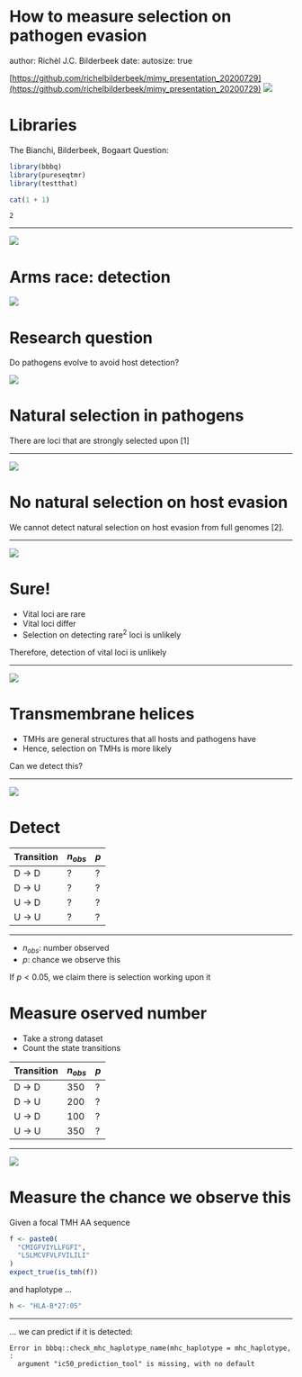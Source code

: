 How to measure selection on pathogen evasion
========================================================
author: Richèl J.C. Bilderbeek
date:
autosize: true

[https://github.com/richelbilderbeek/mimy_presentation_20200729](https://github.com/richelbilderbeek/mimy_presentation_20200729) ![](CC-BY-NC-SA.png)

Libraries
========================================================

The Bianchi, Bilderbeek, Bogaart Question:


```r
library(bbbq)
library(pureseqtmr)
library(testthat)
```


```r
cat(1 + 1)
```

```
2
```


***

![](frans_and_geert.jpg)

Arms race: detection
========================================================

![](er_was_eens_het_leven_resized.jpg)

Research question
========================================================

Do pathogens evolve to avoid host detection?

![](evasion.jpg)

Natural selection in pathogens
========================================================

There are loci that are strongly selected upon [1]

***

![](F4_400.png)

No natural selection on host evasion
========================================================

We cannot detect natural selection on host evasion
from full genomes [2].

***

![](han2018_1b.png)

Sure!
========================================================

 * Vital loci are rare
 * Vital loci differ
 * Selection on detecting rare$^2$ loci is unlikely

Therefore, detection of vital loci is unlikely

***

![](waiting_to_small.jpg)

Transmembrane helices
========================================================

 * TMHs are general structures that all hosts and pathogens have
 * Hence, selection on TMHs is more likely

Can we detect this?

***

![](tmh_50.png)

Detect
========================================================

Transition|$n_{obs}$|$p$
----------|---------|----
D -> D    |?        |?
D -> U    |?        |?
U -> D    |?        |?
U -> U    |?        |?

***

 * $n_{obs}$: number observed
 * $p$: chance we observe this

If $p < 0.05$, we claim there is selection working upon it

Measure oserved number
========================================================

 * Take a strong dataset
 * Count the state transitions

Transition|$n_{obs}$|$p$
----------|---------|---
D -> D    |350      |?
D -> U    |200      |?
U -> D    |100      |?
U -> U    |350      |?

***

![](covid_75.png)

Measure the chance we observe this
========================================================

Given a focal TMH AA sequence


```r
f <- paste0(
  "CMIGFVIYLLFGFI",
  "LSLMCVFVLFVILILI"
)
expect_true(is_tmh(f))
```

and haplotype ...


```r
h <- "HLA-B*27:05"
```

***

... we can predict if it is detected:
































```
Error in bbbq::check_mhc_haplotype_name(mhc_haplotype = mhc_haplotype,  : 
  argument "ic50_prediction_tool" is missing, with no default
```
